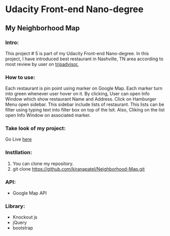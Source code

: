 # Udacity Front-end Nano-degree
## My Neighborhood Map

### Intro:
This project # 5 is part of my Udacity Front-end Nano-degree. In this project, I have introduced best restaurant in Nashville, TN area according to most review by user on [tripadvisor.](https://www.tripadvisor.com/Restaurants-g55229-Nashville_Davidson_County_Tennessee.html)

### How to use:
  Each restaurant is pin point using marker on Google Map. Each marker turn into green whenever user hover on it. By clicking, User can open Info Window which show restaurant Name and Address. 
  Click on Hamburger Menu open sidebar. This sidebar include lists of restaurant. This lists can be filter using typing text into filter box on top of the lsit. Also, Cliking on the list open Info Window on associated marker.

### Take look of my project:
Go Live [here](https://kiranapatel.github.io/Neighborhood-Map/)

### Instllation:
1. You can clone my repository.
2. git clone https://github.com/kiranapatel/Neighborhood-Map.git

### API:
* Google Map API

### Library:
* Knockout js
* jQuery
* bootstrap

